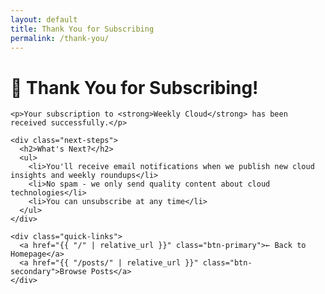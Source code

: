```yaml
---
layout: default
title: Thank You for Subscribing
permalink: /thank-you/
---
```


<div class="thank-you-page">
  <div class="thank-you-content">
    <h1>🎉 Thank You for Subscribing!</h1>

    <p>Your subscription to <strong>Weekly Cloud</strong> has been received successfully.</p>

    <div class="next-steps">
      <h2>What's Next?</h2>
      <ul>
        <li>You'll receive email notifications when we publish new cloud insights and weekly roundups</li>
        <li>No spam - we only send quality content about cloud technologies</li>
        <li>You can unsubscribe at any time</li>
      </ul>
    </div>

    <div class="quick-links">
      <a href="{{ "/" | relative_url }}" class="btn-primary">← Back to Homepage</a>
      <a href="{{ "/posts/" | relative_url }}" class="btn-secondary">Browse Posts</a>
    </div>
  </div>
</div>